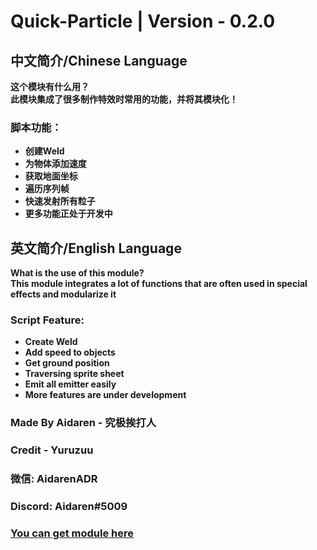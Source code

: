 # Quick-Particle | Version - 0.2.0

## 中文简介/Chinese Language
**这个模块有什么用？   
此模块集成了很多制作特效时常用的功能，并将其模块化！**
### **脚本功能：**
* **创建Weld**
* **为物体添加速度**
* **获取地面坐标**
* **遍历序列帧**
* **快速发射所有粒子**
* **更多功能正处于开发中**

## 英文简介/English Language
**What is the use of this module?    
This module integrates a lot of functions that are often used in special effects and modularize it**
### **Script Feature:**
* **Create Weld**
* **Add speed to objects**
* **Get ground position**
* **Traversing sprite sheet**
* **Emit all emitter easily**
* **More features are under development**

### **Made By Aidaren - 究极挨打人**
### **Credit - Yuruzuu**
### **微信: AidarenADR**
### **Discord: Aidaren#5009**
### **[You can get module here](https://www.roblox.com/library/9799230475/QuickParticle)** 
